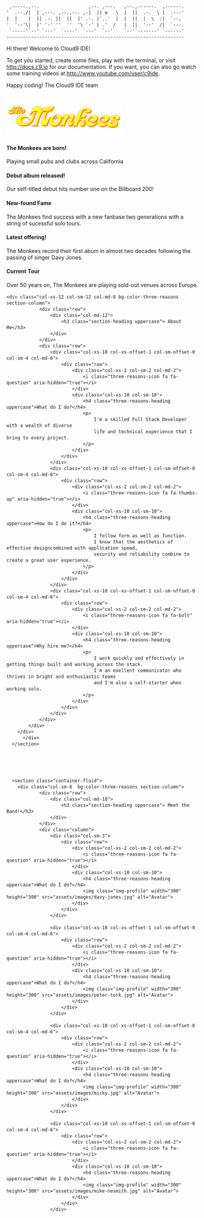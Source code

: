
     ,-----.,--.                  ,--. ,---.   ,--.,------.  ,------.
    '  .--./|  | ,---. ,--.,--. ,-|  || o   \  |  ||  .-.  \ |  .---'
    |  |    |  || .-. ||  ||  |' .-. |`..'  |  |  ||  |  \  :|  `--, 
    '  '--'\|  |' '-' ''  ''  '\ `-' | .'  /   |  ||  '--'  /|  `---.
     `-----'`--' `---'  `----'  `---'  `--'    `--'`-------' `------'
    ----------------------------------------------------------------- 


Hi there! Welcome to Cloud9 IDE!

To get you started, create some files, play with the terminal,
or visit http://docs.c9.io for our documentation.
If you want, you can also go watch some training videos at
http://www.youtube.com/user/c9ide.

Happy coding!
The Cloud9 IDE team




<section class="container-fluid">
        <div class="row row-table">
            <div class="col-sm-4 bg-color-monkee-history section-column">
              <div class="row">
                  <div class="col-sm-4">
                      <h3 class="text-center history-heading uppercase">
                         <img src="assets/images/monkees-old-logo.png" width="300" height="100" class="center"/></h3>
                  </div>
              </div>
              <div class="history-items">
                  <div class="timeline-item" dates= "02/1965">
                      <h4>The Monkees are born!</h4>
                      <p>Playing small pubs and clubs across California</p>
                  </div>
                  <div class="timeline-item" dates= "10/1966">
                      <h4>Debut album released!</h4>
                      <p>Our self-titled debut hits number one on the Billboard 200!</p>
                  </div>
                  <div class="timeline-item" dates= "11/1981">
                      <h4>New-found Fame</h4>
                      <p>The Monkees find success with a new fanbase two generations with a string of sucessful solo tours.</p>
                  </div>
                  <div class="timeline-item" dates= "06/2017">
                      <h4>Latest offering!</h4>
                      <p>The Monkees record their first abum in almost two decades following the passing of singer Davy Jones.</p>
                  </div>      
                  <div class="timeline-item" dates= "03/2018">
                      <h4>Current Tour</h4>
                      <p>Over 50 years on, The Monkees are playing sold-out venues across Europe.</p>
              </div>
            </div>  
        </div> 
    </section>    
    
    
    
    <div class="col-xs-12 col-sm-12 col-md-8 bg-color-three-reasons section-column">
                <div class="row">
                    <div class="col-md-12">
                        <h3 class="section-heading uppercase"> About Me</h3>
                    </div>
                </div>
                <div class="row">
                    <div class="col-xs-10 col-xs-offset-1 col-sm-offset-0 col-sm-4 col-md-6">
                        <div class="row">
                            <div class="col-xs-2 col-sm-2 col-md-2">
                                <i class="three-reasons-icon fa fa-question" aria-hidden="true"></i>
                            </div>
                            <div class="col-xs-10 col-sm-10">
                                <h4 class="three-reasons-heading uppercase">What do I do?</h4>
                                <p>
                                    I'm a skilled Full Stack Developer with a wealth of diverse 
                                    life and technical experience that I bring to every project.
                                </p>
                            </div>
                        </div>
                    </div>
                    <div class="col-xs-10 col-xs-offset-1 col-sm-offset-0 col-sm-4 col-md-6">
                        <div class="row">
                            <div class="col-xs-2 col-sm-2 col-md-2">
                                <i class="three-reasons-icon fa fa-thumbs-up" aria-hidden="true"></i>
                            </div>
                            <div class="col-xs-10 col-sm-10">
                                <h4 class="three-reasons-heading uppercase">How do I do it?</h4>
                                <p>
                                    I follow form as well as function. 
                                    I know that the aesthetics of effective designcombined with application speed,
                                    security and reliability combine to create a great user experience.
                                </p>
                            </div>
                        </div>
                    </div>
                    <div class="col-xs-10 col-xs-offset-1 col-sm-offset-0 col-sm-4 col-md-6">
                        <div class="row">
                            <div class="col-xs-2 col-sm-2 col-md-2">
                                <i class="three-reasons-icon fa fa-bolt" aria-hidden="true"></i>
                            </div>
                            <div class="col-xs-10 col-sm-10">
                                <h4 class="three-reasons-heading uppercase">Why hire me?</h4>
                                <p>
                                    I work quickly and effectively in getting things built and working across the stack.
                                    I'm an exellent communicator who thrives in bright and enthusiastic teams 
                                    and I'm also a self-starter when working solo.
                                </p>
                            </div>
                        </div>
                    </div>
                </div>
            </div>
        </div>
          </div>
      </section>
      
      
      
      
      
      <section class="container-fluid">
        <div class="col-sm-8  bg-color-three-reasons section-column">
                <div class="row">
                    <div class="col-md-10">
                        <h3 class="section-heading uppercase"> Meet the Band!</h3>
                    </div>
                </div>
                <div class="column">
                    <div class="col-sm-3">
                        <div class="row">
                            <div class="col-xs-2 col-sm-2 col-md-2">
                                <i class="three-reasons-icon fa fa-question" aria-hidden="true"></i>
                            </div>
                            <div class="col-xs-10 col-sm-10">
                                <h4 class="three-reasons-heading uppercase">What do I do?</h4>
                                <img class="img-profile" width="300" height="300" src="assets/images/davy-jones.jpg" alt="Avatar">
                            </div>
                        </div>
                    </div>
                    
                    <div class="col-xs-10 col-xs-offset-1 col-sm-offset-0 col-sm-4 col-md-6">
                        <div class="row">
                            <div class="col-xs-2 col-sm-2 col-md-2">
                                <i class="three-reasons-icon fa fa-question" aria-hidden="true"></i>
                            </div>
                            <div class="col-xs-10 col-sm-10">
                                <h4 class="three-reasons-heading uppercase">What do I do?</h4>
                                <img class="img-profile" width="300" height="300" src="assets/images/peter-tork.jpg" alt="Avatar">
                            </div>
                        </div>
                    </div>
                    
                    <div class="col-xs-10 col-xs-offset-1 col-sm-offset-0 col-sm-4 col-md-6">
                        <div class="row">
                            <div class="col-xs-2 col-sm-2 col-md-2">
                                <i class="three-reasons-icon fa fa-question" aria-hidden="true"></i>
                            </div>
                            <div class="col-xs-10 col-sm-10">
                                <h4 class="three-reasons-heading uppercase">What do I do?</h4>
                                <img class="img-profile" width="300" height="300" src="assets/images/micky.jpg" alt="Avatar">
                            </div>
                        </div>
                    </div>
                    
                    <div class="col-xs-10 col-xs-offset-1 col-sm-offset-0 col-sm-4 col-md-6">
                        <div class="row">
                            <div class="col-xs-2 col-sm-2 col-md-2">
                                <i class="three-reasons-icon fa fa-question" aria-hidden="true"></i>
                            </div>
                            <div class="col-xs-10 col-sm-10">
                                <h4 class="three-reasons-heading uppercase">What do I do?</h4>
                                <img class="img-profile" width="300" height="300" src="assets/images/mike-nesmith.jpg" alt="Avatar">
                            </div>
                        </div>
                    </div>